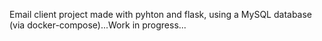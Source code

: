 Email client project made with pyhton and flask, using a MySQL database (via docker-compose)...Work in progress...
